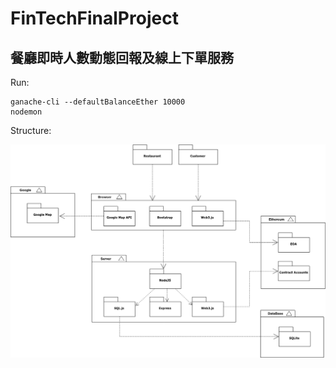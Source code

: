 # FinTechFinalProject

## 餐廳即時人數動態回報及線上下單服務

Run:

```
ganache-cli --defaultBalanceEther 10000
nodemon
```

Structure:

![structure](./public/images/structure.png)
